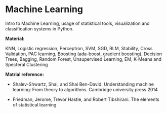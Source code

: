 # Machine Learning

Intro to Machine Learning, usage of statistical tools, visualization and classification systems in Python.

**Material:**

KNN, Logistic regression, Perceptron, SVM, SGD, RLM, Stability, Cross Validation, PAC learning, Boosting (ada-boost, gradient boosting),
Decision Trees, Bagging, Random Forest, Unsupervised Learning, EM, K-Means and Specteral Clustering

**Matrial reference:**

- Shalev-Shwartz, Shai, and Shai Ben-David. Understanding machine learning: From theory to algorithms. Cambridge university press 2014

- Friedman, Jerome, Trevor Hastie, and Robert Tibshirani. The elements of statistical learning

